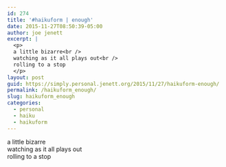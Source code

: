 ```yaml
---
id: 274
title: '#haikuform | enough'
date: 2015-11-27T08:50:39-05:00
author: joe jenett
excerpt: |
  <p>
  a little bizarre<br />
  watching as it all plays out<br />
  rolling to a stop
  </p>
layout: post
guid: https://simply.personal.jenett.org/2015/11/27/haikuform-enough/
permalink: /haikuform_enough/
slug: haikuform_enough
categories:
  - personal
  - haiku
  - haikuform
---
```

a little bizarre  
watching as it all plays out  
rolling to a stop